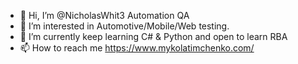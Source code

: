 - 👋 Hi, I’m @NicholasWhit3 Automation QA
- 👀 I’m interested in Automotive/Mobile/Web testing.
- 🌱 I’m currently keep learning C# & Python and open to learn RBA
- 📫 How to reach me https://www.mykolatimchenko.com/

<!---
NicholasWhit3/NicholasWhit3 is a ✨ special ✨ repository because its `README.md` (this file) appears on your GitHub profile.
You can click the Preview link to take a look at your changes.
--->
